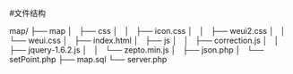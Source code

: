 

#文件结构

map/
├── map
│   ├── css
│   │   ├── icon.css
│   │   ├── weui2.css
│   │   └── weui.css
│   ├── index.html
│   ├── js
│   │   ├── correction.js
│   │   ├── jquery-1.6.2.js
│   │   └── zepto.min.js
│   ├── json.php
│   └── setPoint.php
├── map.sql
└── server.php
